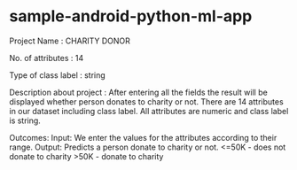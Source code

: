 # sample-android-python-ml-app
Project Name : CHARITY DONOR

No. of attributes : 14 

Type of class label : string

Description about project : After entering all the fields the result will be displayed whether person donates to charity or not. 
There are 14 attributes in our dataset including class label. All attributes are numeric and class label is string.

Outcomes: Input: We enter the values for the attributes according to their range.
          Output: Predicts a person donate to charity or not.
                  <=50K - does not donate to charity
                  >50K - donate to charity
